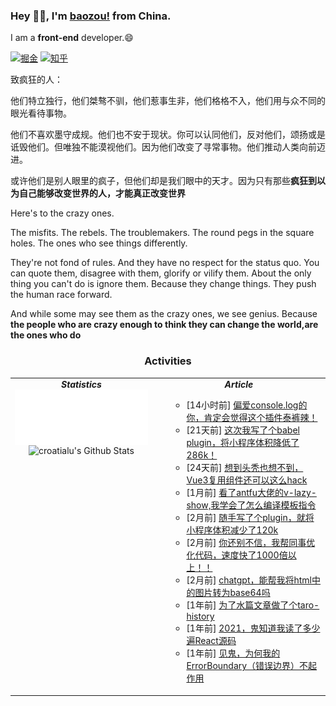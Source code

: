 ### Hey 👋🏽, I'm [baozou!](https://www.zhihu.com/people/bao-zou-11-13-41) from China.

I am a **front-end** developer.😄



[![掘金](https://img.shields.io/badge/dynamic/json?url=https%3A%2F%2Fapi.swo.moe%2Fstats%2Fjuejin%2F3526889034488174&query=count&color=282c34&label=%E6%8E%98%E9%87%91&labelColor=1e80ff&logo=juejin&logoColor=ffffff&suffix=+%E5%85%B3%E6%B3%A8&cacheSeconds=3600)](https://juejin.cn/user/3526889034488174) [![知乎](https://img.shields.io/badge/dynamic/json?url=https%3A%2F%2Fapi.swo.moe%2Fstats%2Fzhihu%2Fbao-zou-11-13-41&query=count&color=282c34&label=%E7%9F%A5%E4%B9%8E&labelColor=0084ff&logo=zhihu&logoColor=ffffff&suffix=+%E5%85%B3%E6%B3%A8&cacheSeconds=3600)](https://www.zhihu.com/people/bao-zou-11-13-41) 

<!--
[![哔哩哔哩](https://img.shields.io/badge/dynamic/json?url=https%3A%2F%2Fapi.swo.moe%2Fstats%2Fbilibili%2F97648102&query=count&color=282c34&label=%E5%93%94%E5%93%A9%E5%93%94%E5%93%A9&labelColor=FE7398&logo=data%3Aimage%2Fpng%3Bbase64%2CiVBORw0KGgoAAAANSUhEUgAAAGAAAABgCAYAAADimHc4AAAD7ElEQVR4nO2dW9WrMBCFK6ESkFAJSKiESqgEHCABCZWAhEpAAhL2ecik5dDc%2FpXLBDLfWnlqy0xmJ5BMQnq5CIIgCIIgCIIgCIIgCEIBAHQAemYfrgCunD6wAKAHsEKxALgx+bCQD8%2FS9tmgVqeDr1lLigDgZvDhXso+K9TyTBQRwRJ8AHjntl0Flh5QRAQK%2FmKxPeayWx2OXpBNBKiHvi34b7T2MC4pAvW6twR%2FRwkRKPizBN8CgEcuESj4Lwm+BwBjahEk+H8EwJRKhOaCDzW8e1JLfkUUH1NgmR3XmHffHR1l+72BSs8d7w8U+JDAnZERQMcV+CtUi7dNqFqibB4J7vtrq7xKCuAasbTMXCL4T+5aVk6+2xHUrWdhruAR6HIJcOeu2UHI8zyAe2ytWfEdWz9PVvQ8YAmIQ5dDAB9LFsMVAv8oMO2zAGrC5WNIarRiAuKR9jYEd9pY08aa6uUzIHGRdkgKd8pY0yc1WjEBAqypDYoAG0QAZkQAZkQAZkQAZk4vANQenjsSzS3I%2FwcSbXU5jQBUkRtdf4Rar90v8kSv3+I3ffCCSpk8I%2Fw+lgDkdI%2Fv2rEp2CaiWm1AsDQLlDAD+dlFXLMeAaCSeLZdaSFE5VUQNot38cKuEeBgAsSuG0flVZBmEanbXfNQAsS0fgBYIn2fIu3%2FBBMHEyBmDXlFfA8IzeHb+Ems4WAChKykrVA9ZfsQTL57jXzRg4A5wC%2FA8N4ADiZAZwm2XjW75Qh2KOTfA0p4kygPw28OJcCVgn3nDnYo2EwEYRgGH0qAMyICMCMCMCMCMCMCMCMCMCMCfP3qwHDOQ4AAUekTk8FaBRihJnZdYbvtCGC7LvmkM63GjVDINPFrQgCq5ETXfmMzI90FXzPvfqt7x4rEu%2FZaEcCUxFvgz2zO+BUn6UkoaEEAsptiMSX5e8FoRYCN7cVgb4Vq7U%2FH50Pq4JNP7Qiw8UFnJwcK+tXy+Wj6PLEvPgHSHv5UgwA1IQIwwyFAyLJin9RoxYgAzAQIkPwNmf26busC+OIx5TDqo5nDT+F%2FSS%2F9CYzwb+No49zNy2evkYv0LywGGAXUvp6eSneycqOic0w20k7CNgKE7jJunSGLACTCxF27ylmQc98T5MQUH49swd+I0HPXslLKnT0N+wnkrTKi9JZL%2FL9i1SorMmdeQ4TQQ7OFMxIMzGD45w8nUL1im7efENZLJpgPSw0pfz0cdt4U3230Td%2FTvx2R6d2FrHhEWLkq5PELOMsRPHCPnAZGv1xJteL7jbJiaW3sB2nDvPC%2FosSYvjRQz4cJ6n7KO3rYQL7M+L6nVtfDVRAEQRAEQRAEQRAEIZ5%2FSAXmdfXaoQsAAAAASUVORK5CYII%3D&suffix=+%E5%85%B3%E6%B3%A8&cacheSeconds=3600)](https://space.bilibili.com/97648102)
-->





<!--
**baozouai/baozouai** is a ✨ _special_ ✨ repository because its `README.md` (this file) appears on your GitHub profile.

Here are some ideas to get you started:

- 🔭 I’m currently working on ...
- 🌱 I’m currently learning ...
- 👯 I’m looking to collaborate on ...
- 🤔 I’m looking for help with ...
- 💬 Ask me about ...
- 📫 How to reach me: ...
- 😄 Pronouns: ...
- ⚡ Fun fact: ...
-->

致疯狂的人：

他们特立独行，他们桀骜不驯，他们惹事生非，他们格格不入，他们用与众不同的眼光看待事物。

他们不喜欢墨守成规。他们也不安于现状。你可以认同他们，反对他们，颂扬或是诋毁他们。但唯独不能漠视他们。因为他们改变了寻常事物。他们推动人类向前迈进。

或许他们是别人眼里的疯子，但他们却是我们眼中的天才。因为只有那些**疯狂到以为自己能够改变世界的人，才能真正改变世界**

Here's to the crazy ones.

The misfits. The rebels. The troublemakers. The round pegs in the square holes. The ones who see things differently.

They're not fond of rules. And they have no respect for the status quo. You can quote them, disagree with them, glorify or vilify them.
About the only thing you can't do is ignore them. Because they change things. They push the human race forward. 

And while some may see them as the crazy ones, we see genius. Because **the people who are crazy enough to think they can change the world,are the ones who do**

<!-- 活动 -->
<h3 align="center">Activities</h3>
<table align="center">
  <tr>
    <td align="center" width="45%" valign="top">
      <div><b><em><spam>Statistics</spam></em></b></div>
      <!--    由工作流定时生成     -->
      <img align="left" src="./assets/metrics.plugin.isocalendar.svg" />
      
<img  src="https://github-readme-stats.vercel.app/api?username=baozouai&include_all_commits=true&count_private=true&show_icons=true&line_height=20" alt="croatialu's Github Stats">
    </td>
    <td align="left" width="55%" valign="top">
      <div align="center"><b><em><spam>Article</spam></em></b></div>
<!-- posts start -->
<ul>
<ul>
<li>[14小时前] <a href="https://juejin.cn/post/7231577806189133884">偏爱console.log的你，肯定会觉得这个插件泰裤辣！</a></li>
<li>[21天前] <a href="https://juejin.cn/post/7223779544368545853">这次我写了个babel plugin，将小程序体积降低了286k！</a></li>
<li>[24天前] <a href="https://juejin.cn/post/7222676935146307644">想到头秃也想不到，Vue3复用组件还可以这么hack</a></li>
<li>[1月前] <a href="https://juejin.cn/post/7217836890119995450">看了antfu大佬的v-lazy-show,我学会了怎么编译模板指令</a></li>
<li>[2月前] <a href="https://juejin.cn/post/7207079381670740025">随手写了个plugin，就将小程序体积减少了120k</a></li>
<li>[2月前] <a href="https://juejin.cn/post/7204100122887536700">你还别不信，我帮同事优化代码，速度快了1000倍以上！！</a></li>
<li>[2月前] <a href="https://juejin.cn/post/7202998949455790139">chatgpt，能帮我将html中的图片转为base64吗</a></li>
<li>[1年前] <a href="https://juejin.cn/post/7086255607623188494">为了水篇文章做了个taro-history</a></li>
<li>[1年前] <a href="https://juejin.cn/post/7045083558259458061">2021，鬼知道我读了多少遍React源码</a></li>
<li>[1年前] <a href="https://juejin.cn/post/7033210044426485797">见鬼，为何我的 ErrorBoundary（错误边界）不起作用</a></li>
</ul>

</ul>
<!-- posts end -->
</td>
  </tr>
</table>